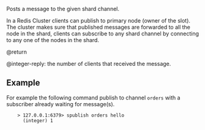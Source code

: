 Posts a message to the given shard channel.

In a Redis Cluster clients can publish to primary node (owner of the slot). The cluster makes sure that published messages are forwarded to all the node in the shard, clients can subscribe to any shard channel by connecting to any one of the nodes in the shard.

@return

@integer-reply: the number of clients that received the message.

## Example

For example the following command publish to channel `orders` with a subscriber already waiting for message(s).
    
        > 127.0.0.1:6379> spublish orders hello
          (integer) 1
